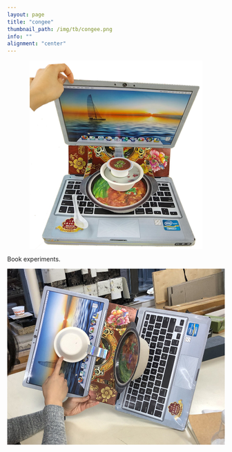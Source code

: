 ```yaml
---
layout: page
title: "congee"
thumbnail_path: /img/tb/congee.png
info: ""
alignment: "center"
---
```


<div class="thumbnail-image" style="display: flex; justify-content: center;" >
	 <img src="/img/tb/congee.png">
</div>

<p>Book experiments.</p>

<div class="thumbnail-image" style="display: flex; justify-content: center;" >
	 <img src="/img/congee/congee.jpeg">
</div>

<br/>



